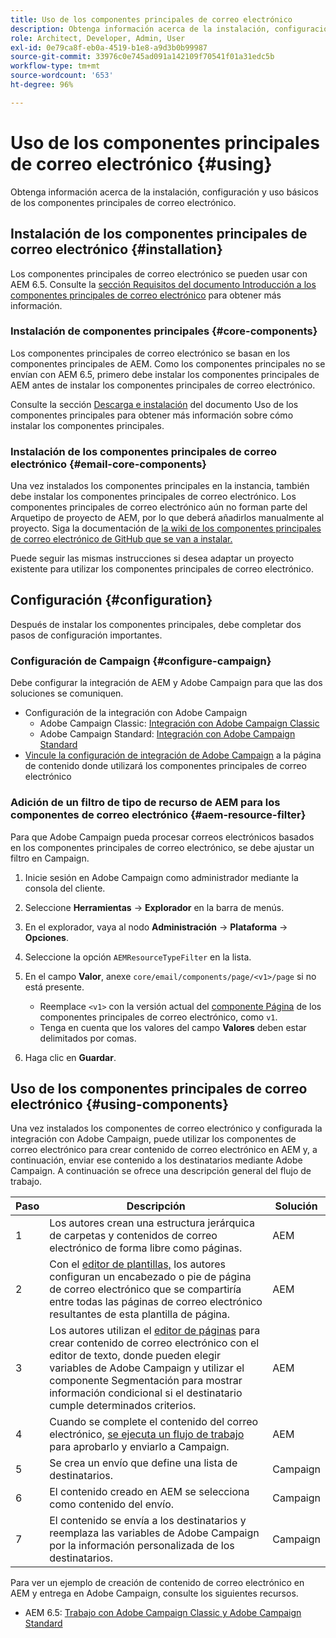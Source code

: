 ```yaml
---
title: Uso de los componentes principales de correo electrónico
description: Obtenga información acerca de la instalación, configuración y uso básicos de los componentes principales de correo electrónico.
role: Architect, Developer, Admin, User
exl-id: 0e79ca8f-eb0a-4519-b1e8-a9d3b0b99987
source-git-commit: 33976c0e745ad091a142109f70541f01a31edc5b
workflow-type: tm+mt
source-wordcount: '653'
ht-degree: 96%

---
```



# Uso de los componentes principales de correo electrónico {#using}

Obtenga información acerca de la instalación, configuración y uso básicos de los componentes principales de correo electrónico.

## Instalación de los componentes principales de correo electrónico {#installation}

Los componentes principales de correo electrónico se pueden usar con AEM 6.5. Consulte la [sección Requisitos del documento Introducción a los componentes principales de correo electrónico](introduction.md#requirements) para obtener más información.

### Instalación de componentes principales {#core-components}

Los componentes principales de correo electrónico se basan en los componentes principales de AEM. Como los componentes principales no se envían con AEM 6.5, primero debe instalar los componentes principales de AEM antes de instalar los componentes principales de correo electrónico.

Consulte la sección [Descarga e instalación](/help/get-started/using.md#download-and-install) del documento Uso de los componentes principales para obtener más información sobre cómo instalar los componentes principales.

### Instalación de los componentes principales de correo electrónico {#email-core-components}

Una vez instalados los componentes principales en la instancia, también debe instalar los componentes principales de correo electrónico. Los componentes principales de correo electrónico aún no forman parte del Arquetipo de proyecto de AEM, por lo que deberá añadirlos manualmente al proyecto. Siga la documentación de [la wiki de los componentes principales de correo electrónico de GitHub que se van a instalar.](https://github.com/adobe/aem-core-email-components/wiki/Adding-to-Existing-Project)

Puede seguir las mismas instrucciones si desea adaptar un proyecto existente para utilizar los componentes principales de correo electrónico.

## Configuración {#configuration}

Después de instalar los componentes principales, debe completar dos pasos de configuración importantes.

### Configuración de Campaign {#configure-campaign}

Debe configurar la integración de AEM y Adobe Campaign para que las dos soluciones se comuniquen.

* Configuración de la integración con Adobe Campaign
   * Adobe Campaign Classic: [Integración con Adobe Campaign Classic](https://experienceleague.adobe.com/docs/experience-manager-65/administering/integration/campaignonpremise.html?lang=es)
   * Adobe Campaign Standard: [Integración con Adobe Campaign Standard](https://experienceleague.adobe.com/docs/experience-manager-65/administering/integration/campaignstandard.html?lang=es)
* [Vincule la configuración de integración de Adobe Campaign](/help/email/components/page.md#cloud-services-tab) a la página de contenido donde utilizará los componentes principales de correo electrónico

### Adición de un filtro de tipo de recurso de AEM para los componentes de correo electrónico {#aem-resource-filter}

Para que Adobe Campaign pueda procesar correos electrónicos basados en los componentes principales de correo electrónico, se debe ajustar un filtro en Campaign.

1. Inicie sesión en Adobe Campaign como administrador mediante la consola del cliente.

1. Seleccione **Herramientas** -> **Explorador** en la barra de menús.

1. En el explorador, vaya al nodo **Administración** -> **Plataforma** -> **Opciones**.

1. Seleccione la opción `AEMResourceTypeFilter` en la lista.

1. En el campo **Valor**, anexe `core/email/components/page/<v1>/page` si no está presente.

   * Reemplace `<v1>` con la versión actual del [componente Página](/help/email/components/page.md) de los componentes principales de correo electrónico, como `v1`.
   * Tenga en cuenta que los valores del campo **Valores** deben estar delimitados por comas.

1. Haga clic en **Guardar**.

## Uso de los componentes principales de correo electrónico {#using-components}

Una vez instalados los componentes de correo electrónico y configurada la integración con Adobe Campaign, puede utilizar los componentes de correo electrónico para crear contenido de correo electrónico en AEM y, a continuación, enviar ese contenido a los destinatarios mediante Adobe Campaign. A continuación se ofrece una descripción general del flujo de trabajo.

| Paso | Descripción | Solución |
|---|---|---|
| 1 | Los autores crean una estructura jerárquica de carpetas y contenidos de correo electrónico de forma libre como páginas. | AEM |
| 2 | Con el [editor de plantillas,](https://experienceleague.adobe.com/docs/experience-manager-cloud-service/sites/authoring/features/templates.html?lang=es) los autores configuran un encabezado o pie de página de correo electrónico que se compartiría entre todas las páginas de correo electrónico resultantes de esta plantilla de página. | AEM |
| 3 | Los autores utilizan el [editor de páginas](https://experienceleague.adobe.com/docs/experience-manager-cloud-service/content/sites/authoring/fundamentals/editing-content.html?lang=es) para crear contenido de correo electrónico con el editor de texto, donde pueden elegir variables de Adobe Campaign y utilizar el componente Segmentación para mostrar información condicional si el destinatario cumple determinados criterios. | AEM |
| 4 | Cuando se complete el contenido del correo electrónico, [se ejecuta un flujo de trabajo](https://experienceleague.adobe.com/docs/experience-manager-cloud-service/content/sites/authoring/workflows/overview.html?lang=es) para aprobarlo y enviarlo a Campaign. | AEM |
| 5 | Se crea un envío que define una lista de destinatarios. | Campaign |
| 6 | El contenido creado en AEM se selecciona como contenido del envío. | Campaign |
| 7 | El contenido se envía a los destinatarios y reemplaza las variables de Adobe Campaign por la información personalizada de los destinatarios. | Campaign |

Para ver un ejemplo de creación de contenido de correo electrónico en AEM y entrega en Adobe Campaign, consulte los siguientes recursos.

* AEM 6.5: [Trabajo con Adobe Campaign Classic y Adobe Campaign Standard](https://experienceleague.adobe.com/docs/experience-manager-65/authoring/aem-adobe-campaign/campaign.html?lang=es)
